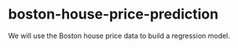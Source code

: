 # boston-house-price-prediction
We will use the Boston house price data to build a regression model.
